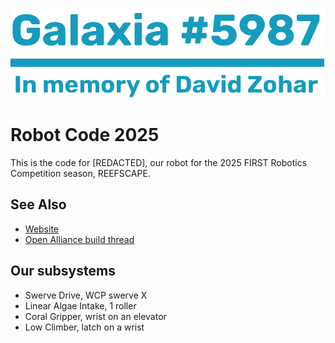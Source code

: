 ![](important-files/markdown/logo.png)
# Robot Code 2025
This is the code for [REDACTED], our robot for the 2025 FIRST Robotics Competition season, REEFSCAPE.

## See Also
 - [Website](https://galaxia5987.com)
 - [Open Alliance build thread](https://www.chiefdelphi.com/t/frc-5987-galaxia-2025-build-thread-open-alliance)

## Our subsystems
 - Swerve Drive, WCP swerve X
 - Linear Algae Intake, 1 roller
 - Coral Gripper, wrist on an elevator
 - Low Climber, latch on a wrist